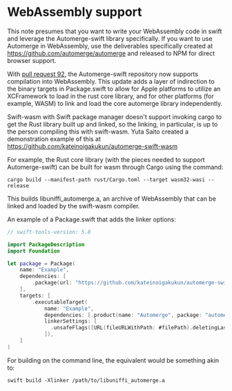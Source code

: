 # WebAssembly support

This note presumes that you want to write your WebAssembly code in swift and
leverage the Automerge-swift library specifically. If you want to use Automerge in WebAssembly, use the deliverables specifically created at https://github.com/automerge/automerge and released to NPM for direct browser support.

With [pull request 92](https://github.com/automerge/automerge-swift/pull/92), the Automerge-swift repository now supports compilation into WebAssembly.
This update adds a layer of indirection to the binary targets in Package.swift to allow for Apple platforms to utilize an XCFramework to load in the rust core library, and for other platforms (for example, WASM) to link and load the core automerge library independently.

Swift-wasm with Swift package manager doesn't support invoking cargo to get the Rust library built up and linked, so the linking, in particular, is up to the person compiling this with swift-wasm. Yuta Saito created a demonstration example of this at https://github.com/kateinoigakukun/automerge-swift-wasm

For example, the Rust core library (with the pieces needed to support Automerge-swift) can be built for wasm through Cargo using the command:

    cargo build --manifest-path rust/Cargo.toml --target wasm32-wasi --release

This builds libuniffi_automerge.a, an archive of WebAssembly that can be linked and loaded by the swift-wasm compiler.

An example of a Package.swift that adds the linker options:

```swift
// swift-tools-version: 5.8

import PackageDescription
import Foundation

let package = Package(
    name: "Example",
    dependencies: [
        .package(url: "https://github.com/kateinoigakukun/automerge-swift", revision: "3cbe046a296ce8f4674708a8777058c5e4013400"),
    ],
    targets: [
        .executableTarget(
            name: "Example",
            dependencies: [.product(name: "Automerge", package: "automerge-swift")],
            linkerSettings: [
              .unsafeFlags([URL(fileURLWithPath: #filePath).deletingLastPathComponent().appendingPathComponent("libuniffi_automerge.a").path]),
            ]),
    ]
)
```

For building on the command line, the equivalent would be something akin to:

```
swift build -Xlinker /path/to/libuniffi_automerge.a
```


